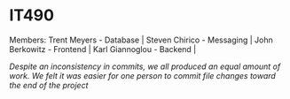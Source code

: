# IT490
Members: 
Trent Meyers - Database |
Steven Chirico - Messaging |
John Berkowitz - Frontend |
Karl Giannoglou - Backend |

*Despite an inconsistency in commits, we all produced an equal amount of work. We felt it was easier for one person to commit file changes toward the end of the project*

